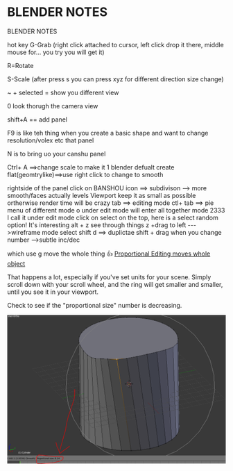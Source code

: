 # BLENDER NOTES

BLENDER NOTES

hot key G-Grab (right click attached to cursor, left click drop it there, middle mouse for... you try you will get it)&#x20;

R=Rotate&#x20;

S-Scale (after press s you can press xyz for different direction size change)

&#x20;\~ + selected = show you different view

&#x20;0 look thorugh the camera view&#x20;

shift+A == add panel&#x20;

F9 is like teh thing when you create a basic shape and want to change resolution/volex etc that panel&#x20;

N is to bring uo your canshu panel&#x20;

Ctrl+ A ==>change scale to make it 1 blender defualt create flat(geomtrylike)==>use right click to change to smooth&#x20;

rightside of the panel click on BANSHOU icon ==> subdivison --> more smooth/faces actually levels Viewport keep it as small as possible ortherwise render time will be crazy tab ==> editing mode ctl+ tab ==> pie menu of different mode o under edit mode will enter all together mode 2333 I call it under edit mode click on select on the top, here is a select random option! It's interesting alt + z see through things z +drag to left --->wireframe mode select shift d ==> duplictae shift + drag when you change number -->subtle inc/dec

which use g move the whole thing :thumbsup: [Proportional Editing moves whole object](https://blender.stackexchange.com/questions/44583/proportional-editing-moves-whole-object)

That happens a lot, especially if you've set units for your scene. Simply scroll down with your scroll wheel, and the ring will get smaller and smaller, until you see it in your viewport.

Check to see if the "proportional size" number is decreasing.



![](<.gitbook/assets/image (9).png>)
